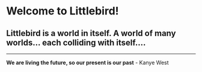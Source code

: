 # Welcome to Littlebird!
## Littlebird is a world in itself.  A world of many worlds... each colliding with itself....
----
**We are living the future, so our present is our past** - Kanye West
